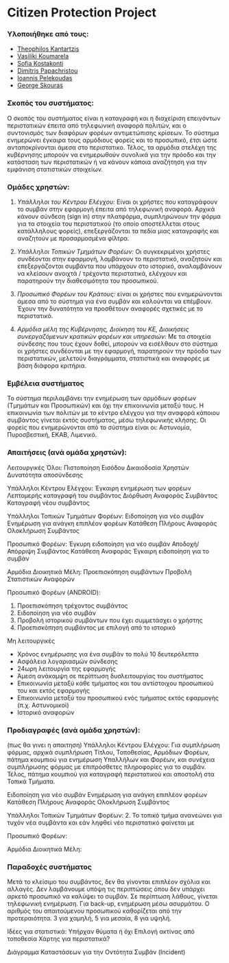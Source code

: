 # Citizen Protection Project
### Υλοποιήθηκε από τους:

* [Theophilos Kantartzis](https://github.com/TheoKant/ "Theophilos Kantartzis")
* [Vasiliki Koumarela](https://github.com/VasiaKoum/ "Vasiliki Koumarela")
* [Sofia Kostakonti](https://github.com/SofiaKstk/ "Sofia Kostakonti")
* [Dimitris Papachristou](https://github.com/dimpapac/ "Dimitris Papachristou")
* [Ioannis Pelekoudas](https://github.com/pelekoudasq/ "Ioannis Pelekoudas")
* [George Skouras](https://github.com/GaSkouras/ "George Skouras")

### Σκοπός του συστήματος:

Ο σκοπός του συστήματος είναι η καταγραφή και η διαχείριση επειγόντων περιστατικών έπειτα από τηλεφωνική αναφορά πολιτών, και ο συντονισμός των διαφόρων φορέων αντιμετώπισης κρίσεων. Το σύστημα ενημερώνει έγκαιρα τους αρμόδιους φορείς και το προσωπικό, έτσι ώστε ανταποκρίνονται άμεσα στο περιστατικο. Τέλος, τα αρμόδια στελέχη της κυβέρνησης μπορούν να ενημερωθούν συνολικά για την πρόοδο και την κατάσταση των περιστατικών ή να κάνουν κάποια αναζήτηση για την εμφάνιση στατιστικών στοιχείων.

### Ομάδες χρηστών:

1. _Υπάλληλοι του Κέντρου Ελέγχου:_ 
Είναι οι χρήστες που καταγράφουν το συμβάν στην εφαρμογή έπειτα από τηλεφωνική αναφορά. Αρχικά κάνουν σύνδεση (sign in) στην πλατφόρμα, συμπληρώνουν την φόρμα για τα στοιχεία του περιστατικού (το οποίο αποστέλλεται στους κατάλληλους φορείς), επεξεργάζονται τα πεδία μιας καταγραφής και αναζητούν με προσαρμοσμένα φίλτρα.
 
2. _Υπάλληλοι Τοπικών Τμημάτων Φορέων:_
Οι συγκεκριμένοι χρήστες συνδέονται στην εφαρμογή, λαμβάνουν το περιστατικό,  αναζητούν και επεξεργάζονται συμβάντα που υπάρχουν στο ιστορικό, αναλαμβάνουν να κλείσουν ανοιχτά / τρέχοντα περιστατικά, ελέγχουν και παρατηρούν την διαθεσιμότητα του προσωπικού.

3. _Προσωπικό Φορέων του Κράτους:_
είναι οι χρήστες που ενημερώνονται άμεσα από το σύστημα για ένα συμβάν και καλούνται να επέμβουν. Έχουν την δυνατότητα να προσθέτουν αναφορές σχετικές με το περιστατικό.

4. _Αρμόδια μέλη της Κυβέρνησης, Διοίκηση του ΚΕ, Διοικήσεις συνεργαζόμενων κρατικών φορέων και υπηρεσιών:_
Με τα στοιχεία σύνδεσης που τους έχουν δοθεί, μπορούν να εισέλθουν στο σύστημα 
οι χρήστες συνδέονται με την εφαρμογή, παρατηρούν την πρόοδο των περιστατικών, μελετούν διαγράμματα, στατιστικά και αναφορές με βάση διάφορα κριτήρια. 

### Εμβέλεια συστήματος

Το σύστημα περιλαμβάνει την ενημέρωση των αρμόδιων φορέων (Τμημάτων και Προσωπικών) και όχι την επικοινωνία μεταξύ τους.
Η επικοινωνία των πολιτών με το κέντρο ελέγχου για την αναφορά κάποιου συμβάντος γίνεται εκτός συστήματος, μέσω τηλεφωνικής κλήσης.
Οι φορείς που ενημερώνονται από το σύστημα είναι οι: Αστυνομία, Πυροσβεστική,  ΕΚΑΒ, Λιμενικό. 

###  Απαιτήσεις (ανά ομάδα χρηστών):

Λειτουργικές
Όλοι:
Πιστοποίηση Εισόδου
Δικαιοδοσία Χρηστών
Δυνατότητα αποσύνδεσης

Υπάλληλοι Κέντρου Ελέγχου:
Έγκαιρη ενημέρωση των φορέων
Λεπτομερής καταγραφή του συμβάντος
Διόρθωση Αναφοράς Συμβάντος
Καταγραφή νέου συμβάντος

Υπάλληλοι Τοπικών Τμημάτων Φορέων:
Ειδοποίηση για νέο συμβάν
Ενημέρωση για ανάγκη επιπλέον φορέων
Κατάθεση Πλήρους Αναφοράς
Ολοκλήρωση Συμβάντος

Προσωπικό Φορέων:
Έγκυρη ειδοποίηση για νέο συμβάν
Αποδοχή/Απόρριψη Συμβάντος
Κατάθεση Αναφοράς
Έγκαιρη ειδοποίηση για το συμβάν

Αρμόδια Διοικητικά Μέλη:
Προεπισκόπηση συμβάντων
Προβολή Στατιστικών Αναφορών 

Προσωπικό Φορέων (ANDROID):
1.	Προεπισκόπηση τρέχοντος συμβάντος
2.	Ειδοποίηση για νέο συμβάν
3.	Προβολή ιστορικού συμβάντων που έχει συμμετάσχει ο χρήστης
4. 	Προεπισκόπηση συμβάντος με επιλογή από το ιστορικό


Μη λειτουργικές
* Χρόνος ενημέρωσης για ένα συμβάν το πολύ 10 δευτερόλεπτα
* Ασφάλεια λογαριασμών σύνδεσης
* 24ωρη λειτουργία της εφαρμογής
* Άμεση ανάκαμψη σε περίπτωση δυσλειτουργίας του συστήματος  
* Επικοινωνία μεταξύ κάθε τμήματος και του αντίστοιχου προσωπικού του και εκτός εφαρμογής
* Επικοινωνία μεταξύ του προσωπικού ενός τμήματος εκτός εφαρμογής (π.χ. Αστυνομικοί)
* Ιστορικό αναφορών






### Προδιαγραφές (ανά ομάδα χρηστών):
(πως θα γινει η απαιτηση)
Υπάλληλοι Κέντρου Ελέγχου:
Για συμπλήρωση φόρμας, αρχικά συμπλήρωση Τίτλου, Τοποθεσίας, Αρμόδιων Φορέων, πάτημα κουμπιού για ενημέρωση Υπαλλήλων και Φορέων, και συνέχεια συμπλήρωσης φόρμας με επιπρόσθετες πληροφορίες για το συμβάν. Τέλος, πάτημα κουμπιού για καταγραφή περιστατικού και αποστολή στα Τοπικά Τμήματα.

Ειδοποίηση για νέο συμβάν
Ενημέρωση για ανάγκη επιπλέον φορέων
Κατάθεση Πλήρους Αναφοράς
Ολοκλήρωση Συμβάντος

Υπάλληλοι Τοπικών Τμημάτων Φορέων:
2.	Το τοπικό τμήμα ανανεώνει για τυχόν νέα συμβάντα και εάν ληφθεί νέο περιστατικό φαίνεται με  

Προσωπικό Φορέων:

Αρμόδια Διοικητικά Μέλη:


### Παραδοχές συστήματος
Μετά το κλείσιμο του συμβάντος, δεν θα γίνονται επιπλέον σχόλια και αλλαγές.
Δεν λαμβάνουμε υπόψη τις περιπτώσεις όπου δεν υπάρχει αρκετό προσωπικό να καλύψει το συμβάν.
Σε περίπτωση λάθους, γίνεται τηλεφωνική ενημέρωση.
Για back-up, ενημέρωση μέσω ασυρμάτου.
Ο αριθμός του απαιτούμενου προσωπικού καθορίζεται από την προτεραιότητα. 3 για χαμηλή, 5 για μεσαία, 8 για υψηλή.


Ιδέες για στατιστικά:
Υπήρχαν θύματα ή όχι
Επιλογή ακτίνας από τοποθεσία
Χάρτης για περιστατικά?





Διάγραμμα Καταστάσεων για την Οντότητα Συμβάν (Incident)


